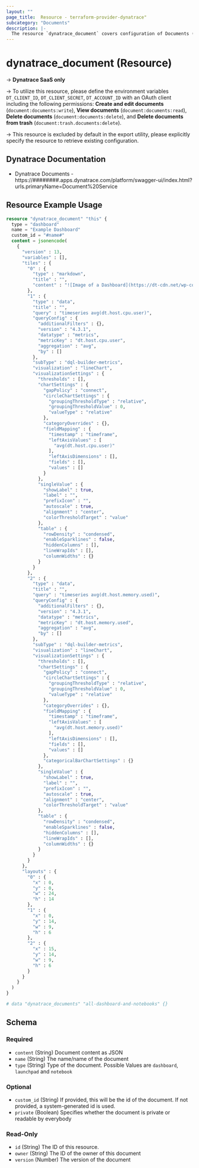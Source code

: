 ```yaml
---
layout: ""
page_title:  Resource - terraform-provider-dynatrace"
subcategory: "Documents"
description: |-
  The resource `dynatrace_document` covers configuration of Documents (dashboards and notebooks) in Dynatrace.
---
```


# dynatrace_document (Resource)

-> **Dynatrace SaaS only**

-> To utilize this resource, please define the environment variables `DT_CLIENT_ID`, `DT_CLIENT_SECRET`, `DT_ACCOUNT_ID` with an OAuth client including the following permissions: **Create and edit documents** (`document:documents:write`), **View documents** (`document:documents:read`), **Delete documents** (`document:documents:delete`), and  **Delete documents from trash** (`document:trash.documents:delete`).

-> This resource is excluded by default in the export utility, please explicitly specify the resource to retrieve existing configuration.

## Dynatrace Documentation

- Dynatrace Documents - https://########.apps.dynatrace.com/platform/swagger-ui/index.html?urls.primaryName=Document%20Service

## Resource Example Usage

```terraform
resource "dynatrace_document" "this" {
  type = "dashboard"
  name = "Example Dashboard"
  custom_id = "#name#"
  content = jsonencode(
    {
      "version" : 13,
      "variables" : [],
      "tiles" : {
        "0" : {
          "type" : "markdown",
          "title" : "",
          "content" : "![Image of a Dashboard](https://dt-cdn.net/wp-content/uploads/2022/09/pic1____Dashboard-Preset___PNG.png)"
        },
        "1" : {
          "type" : "data",
          "title" : "",
          "query" : "timeseries avg(dt.host.cpu.user)",
          "queryConfig" : {
            "additionalFilters" : {},
            "version" : "4.3.1",
            "datatype" : "metrics",
            "metricKey" : "dt.host.cpu.user",
            "aggregation" : "avg",
            "by" : []
          },
          "subType" : "dql-builder-metrics",
          "visualization" : "lineChart",
          "visualizationSettings" : {
            "thresholds" : [],
            "chartSettings" : {
              "gapPolicy" : "connect",
              "circleChartSettings" : {
                "groupingThresholdType" : "relative",
                "groupingThresholdValue" : 0,
                "valueType" : "relative"
              },
              "categoryOverrides" : {},
              "fieldMapping" : {
                "timestamp" : "timeframe",
                "leftAxisValues" : [
                  "avg(dt.host.cpu.user)"
                ],
                "leftAxisDimensions" : [],
                "fields" : [],
                "values" : []
              }
            },
            "singleValue" : {
              "showLabel" : true,
              "label" : "",
              "prefixIcon" : "",
              "autoscale" : true,
              "alignment" : "center",
              "colorThresholdTarget" : "value"
            },
            "table" : {
              "rowDensity" : "condensed",
              "enableSparklines" : false,
              "hiddenColumns" : [],
              "lineWrapIds" : [],
              "columnWidths" : {}
            }
          }
        },
        "2" : {
          "type" : "data",
          "title" : "",
          "query" : "timeseries avg(dt.host.memory.used)",
          "queryConfig" : {
            "additionalFilters" : {},
            "version" : "4.3.1",
            "datatype" : "metrics",
            "metricKey" : "dt.host.memory.used",
            "aggregation" : "avg",
            "by" : []
          },
          "subType" : "dql-builder-metrics",
          "visualization" : "lineChart",
          "visualizationSettings" : {
            "thresholds" : [],
            "chartSettings" : {
              "gapPolicy" : "connect",
              "circleChartSettings" : {
                "groupingThresholdType" : "relative",
                "groupingThresholdValue" : 0,
                "valueType" : "relative"
              },
              "categoryOverrides" : {},
              "fieldMapping" : {
                "timestamp" : "timeframe",
                "leftAxisValues" : [
                  "avg(dt.host.memory.used)"
                ],
                "leftAxisDimensions" : [],
                "fields" : [],
                "values" : []
              },
              "categoricalBarChartSettings" : {}
            },
            "singleValue" : {
              "showLabel" : true,
              "label" : "",
              "prefixIcon" : "",
              "autoscale" : true,
              "alignment" : "center",
              "colorThresholdTarget" : "value"
            },
            "table" : {
              "rowDensity" : "condensed",
              "enableSparklines" : false,
              "hiddenColumns" : [],
              "lineWrapIds" : [],
              "columnWidths" : {}
            }
          }
        }
      },
      "layouts" : {
        "0" : {
          "x" : 0,
          "y" : 0,
          "w" : 24,
          "h" : 14
        },
        "1" : {
          "x" : 0,
          "y" : 14,
          "w" : 9,
          "h" : 6
        },
        "2" : {
          "x" : 15,
          "y" : 14,
          "w" : 9,
          "h" : 6
        }
      }
    }
  )
}

# data "dynatrace_documents" "all-dashboard-and-notebooks" {}
```


<!-- schema generated by tfplugindocs -->
## Schema

### Required

- `content` (String) Document content as JSON
- `name` (String) The name/name of the document
- `type` (String) Type of the document. Possible Values are `dashboard`, `launchpad` and `notebook`

### Optional

- `custom_id` (String) If provided, this will be the id of the document. If not provided, a system-generated id is used.
- `private` (Boolean) Specifies whether the document is private or readable by everybody

### Read-Only

- `id` (String) The ID of this resource.
- `owner` (String) The ID of the owner of this document
- `version` (Number) The version of the document

